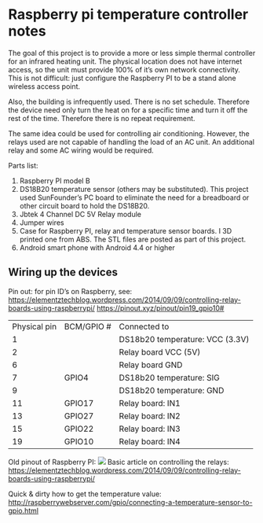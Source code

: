 # Raspberry pi temperature controller notes

The goal of this project is to provide a more or less simple thermal controller for an infrared heating unit.  The physical location does not have internet access, so the unit must provide 100% of it’s own network connectivity. This is not difficult:  just configure the Raspberry PI to be a stand alone wireless access point.  

Also, the building is infrequently used.  There is no set schedule.  Therefore the device need only turn the heat on for a specific time and turn it off the rest of the time.  Therefore there is no repeat requirement.

The same idea could be used for controlling air conditioning.  However, the relays used are not capable of handling the load of an AC unit.  An additional relay and some AC wiring would be required.

Parts list:
1. Raspberry PI model B
1. DS18B20 temperature sensor (others may be substituted). This project used SunFounder’s PC board to eliminate the need for a breadboard or other circuit board to hold the DS18B20.
1. Jbtek 4 Channel DC 5V Relay module
1. Jumper wires
1. Case for Raspberry PI, relay and temperature sensor boards.  I 3D printed one from ABS.  The STL files are posted as part of this project.
1. Android smart phone with Android 4.4 or higher 

## Wiring up the devices

Pin out:
for pin ID’s on Raspberry, see:
<https://elementztechblog.wordpress.com/2014/09/09/controlling-relay-boards-using-raspberrypi/>
<https://pinout.xyz/pinout/pin19_gpio10#>
<table><tr>
<td>Physical pin</td>
<td>BCM/GPIO #</td>
<td>Connected to</td>
<tr><td>1</td><td></td><td>DS18b20 temperature: VCC (3.3V)</td></tr>
<tr><td>2</td><td></td><td>Relay board VCC (5V)</td></tr>
<tr><td>6</td><td></td><td>Relay board GND</td></tr>
<tr><td>7</td><td>GPIO4</td><td>DS18b20 temperature: SIG</td></tr>
<tr><td>9</td><td></td><td>DS18b20 temperature: GND</td></tr>
<tr><td>11</td><td>GPIO17</td><td>Relay board: IN1</td></tr>
<tr><td>13</td><td>GPIO27</td><td>Relay board: IN2</td></tr>
<tr><td>15</td><td>GPIO22</td><td>Relay board: IN3</td></tr>
<tr><td>19</td><td>GPIO10</td><td>Relay board: IN4</td></tr>
</tr></table>

Old pinout of Raspberry PI:
![](https://elementztechblog.files.wordpress.com/2014/09/raspberry-pi-gpio.png)
Basic article on controlling the relays:
<https://elementztechblog.wordpress.com/2014/09/09/controlling-relay-boards-using-raspberrypi/>

Quick & dirty how to get the temperature value:
<http://raspberrywebserver.com/gpio/connecting-a-temperature-sensor-to-gpio.html>

